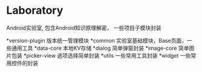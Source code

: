 # Laboratory
Android实验室, 包含Android知识原理解密， 一些项目子模块封装


*version-plugin 版本统一管理模块
*common 实验室基础模块，Base页面，一些通用工具
*data-core 本地KV存储
*dialog 简单弹窗封装
*image-core 简单图片包装
*picker-view 选项选择简单封装
*utils 一些常用工具封装
*widget 一些常用控件的封装

